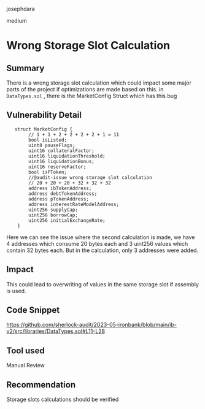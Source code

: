 josephdara

medium

# Wrong Storage Slot Calculation

## Summary
There is a wrong storage slot calculation which could impact some major parts of the project if optimizations are made based on this.
in ```DataTypes.sol``` , there is the MarketConfig Struct which has this bug

## Vulnerability Detail
```solidity
   struct MarketConfig {
        // 1 + 1 + 2 + 2 + 2 + 2 + 1 = 11
        bool isListed;
        uint8 pauseFlags;
        uint16 collateralFactor;
        uint16 liquidationThreshold;
        uint16 liquidationBonus;
        uint16 reserveFactor;
        bool isPToken;
        //@audit-issue wrong storage slot calculation
        // 20 + 20 + 20 + 32 + 32 + 32
        address ibTokenAddress;
        address debtTokenAddress;
        address pTokenAddress;
        address interestRateModelAddress;
        uint256 supplyCap;
        uint256 borrowCap;
        uint256 initialExchangeRate;
    }
```
Here we can see the issue where the second calculation is made, we have 4 addresses which consume 20 bytes each and 3 uint256 values which contain 32 bytes each. But in the calculation, only 3 addresses were added.

## Impact
This could lead to overwriting of values in the same storage slot if assembly is used.
## Code Snippet
https://github.com/sherlock-audit/2023-05-ironbank/blob/main/ib-v2/src/libraries/DataTypes.sol#L11-L28

## Tool used

Manual Review

## Recommendation
Storage slots calculations should be verified